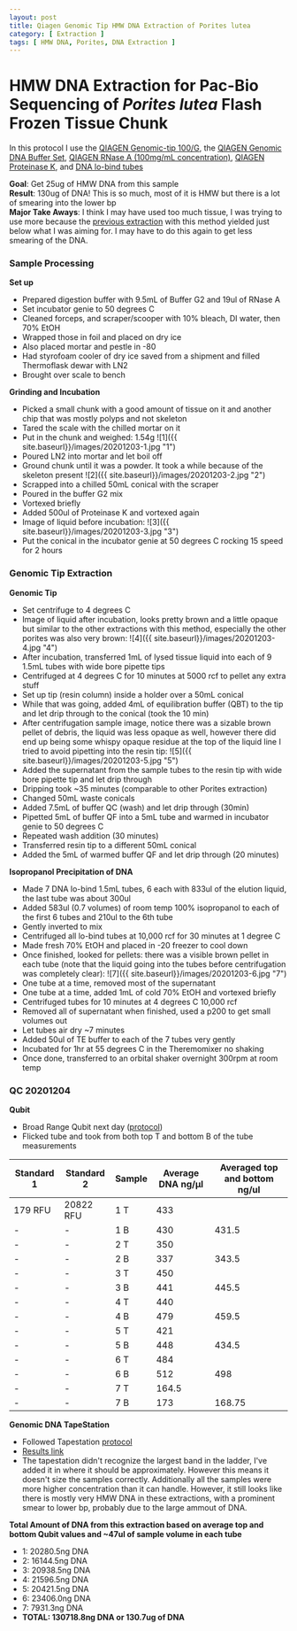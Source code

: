 ```yaml
---
layout: post
title: Qiagen Genomic Tip HMW DNA Extraction of Porites lutea
category: [ Extraction ]
tags: [ HMW DNA, Porites, DNA Extraction ]
---
```


# HMW DNA Extraction for Pac-Bio Sequencing of _Porites lutea_ Flash Frozen Tissue Chunk

In this protocol I use the [QIAGEN Genomic-tip 100/G](https://www.qiagen.com/us/products/discovery-and-translational-research/dna-rna-purification/dna-purification/genomic-dna/qiagen-genomic-tip-100g/#orderinginformation), the [QIAGEN Genomic DNA Buffer Set](https://www.qiagen.com/us/products/discovery-and-translational-research/dna-rna-purification/dna-purification/genomic-dna/blood-and-cell-culture-dna-midi-kit/#orderinginformation), [QIAGEN RNase A (100mg/mL concentration)](https://www.qiagen.com/us/products/discovery-and-translational-research/lab-essentials/enzymes/rnase-a/?clear=true#orderinginformation), [QIAGEN Proteinase K](https://www.qiagen.com/us/products/discovery-and-translational-research/lab-essentials/enzymes/qiagen-proteinase-k/?clear=true#orderinginformation), and [DNA lo-bind tubes](https://online-shop.eppendorf.us/US-en/Laboratory-Consumables-44512/Tubes-44515/DNA-LoBind-Tubes-PF-56252.html)

**Goal**: Get 25ug of HMW DNA from this sample         
**Result**: 130ug of DNA! This is so much, most of it is HMW but there is a lot of smearing into the lower bp  
**Major Take Aways**: I think I may have used too much tissue, I was trying to use more because the [previous extraction](https://meschedl.github.io/MESPutnam_Open_Lab_Notebook/pm-hmw/) with this method yielded just below what I was aiming for. I may have to do this again to get less smearing of the DNA.

### Sample Processing

**Set up**

- Prepared digestion buffer with 9.5mL of Buffer G2 and 19ul of RNase A
- Set incubator genie to 50 degrees C
- Cleaned forceps, and scraper/scooper with 10% bleach, DI water, then 70% EtOH
- Wrapped those in foil and placed on dry ice
- Also placed mortar and pestle in -80
- Had styrofoam cooler of dry ice saved from a shipment and filled Thermoflask dewar with LN2
- Brought over scale to bench

**Grinding and Incubation**

- Picked a small chunk with a good amount of tissue on it and another chip that was mostly polyps and not skeleton
- Tared the scale with the chilled mortar on it
- Put in the chunk and weighed: 1.54g
![1]({{ site.baseurl}}/images/20201203-1.jpg "1")
- Poured LN2 into mortar and let boil off
- Ground chunk until it was a powder. It took a while because of the skeleton present
![2]({{ site.baseurl}}/images/20201203-2.jpg "2")
- Scrapped into a chilled 50mL conical with the scraper
- Poured in the buffer G2 mix
- Vortexed briefly
- Added 500ul of Proteinase K and vortexed again
- Image of liquid before incubation:
![3]({{ site.baseurl}}/images/20201203-3.jpg "3")
- Put the conical in the incubator genie at 50 degrees C rocking 15 speed for 2 hours

### Genomic Tip Extraction

**Genomic Tip**

- Set centrifuge to 4 degrees C
- Image of liquid after incubation, looks pretty brown and a little opaque but similar to the other extractions with this method, especially the other porites was also very brown:
![4]({{ site.baseurl}}/images/20201203-4.jpg "4")
- After incubation, transferred 1mL of lysed tissue liquid into each of 9 1.5mL tubes with wide bore pipette tips
- Centrifuged at 4 degrees C for 10 minutes at 5000 rcf to pellet any extra stuff
- Set up tip (resin column) inside a holder over a 50mL conical
- While that was going, added 4mL of equilibration buffer (QBT) to the tip and let drip through to the conical (took the 10 min)
- After centrifugation sample image, notice there was a sizable brown pellet of debris, the liquid was less opaque as well, however there did end up being some whispy opaque residue at the top of the liquid line I tried to avoid pipetting into the resin tip:
![5]({{ site.baseurl}}/images/20201203-5.jpg "5")
- Added the supernatant from the sample tubes to the resin tip with  wide bore pipette tip and let drip through
- Dripping took ~35 minutes (comparable to other Porites extraction)
- Changed 50mL waste conicals
- Added 7.5mL of buffer QC (wash) and let drip through (30min)
- Pipetted 5mL of buffer QF into a 5mL tube and warmed in incubator genie to 50 degrees C
- Repeated wash addition (30 minutes)
- Transferred resin tip to a different 50mL conical
- Added the 5mL of warmed buffer QF and let drip through (20 minutes)

**Isopropanol Precipitation of DNA**

- Made 7 DNA lo-bind 1.5mL tubes, 6 each with 833ul of the elution liquid, the last tube was about 300ul
- Added 583ul (0.7 volumes) of room temp 100% isopropanol to each of the first 6 tubes and 210ul to the 6th tube
- Gently inverted to mix
- Centrifuged all lo-bind tubes at 10,000 rcf for 30 minutes at 1 degree C
- Made fresh 70% EtOH and placed in -20 freezer to cool down
- Once finished, looked for pellets: there was a visible brown pellet in each tube (note that the liquid going into the tubes before centrifugation was completely clear):
![7]({{ site.baseurl}}/images/20201203-6.jpg "7")
- One tube at a time, removed most of the supernatant
- One tube at a time, added 1mL of cold 70% EtOH and vortexed briefly
- Centrifuged tubes for 10 minutes at 4 degrees C 10,000 rcf
- Removed all of supernatant when finished, used a p200 to get small volumes out
- Let tubes air dry ~7 minutes
- Added 50ul of TE buffer to each of the 7 tubes very gently
- Incubated for 1hr at 55 degrees C in the Theremomixer no shaking
- Once done, transferred to an orbital shaker overnight 300rpm at room temp

### QC 20201204

**Qubit**

- Broad Range Qubit next day ([protocol](https://github.com/meschedl/PPP-Lab-Resources/blob/master/Protocols/Qubit-Assay-Protocol.md))
- Flicked tube and took from both top T and bottom B of the tube measurements

|Standard 1|Standard 2|Sample|Average DNA ng/µl| Averaged top and bottom ng/ul|
|---|----|----|----|---|
|179 RFU|20822 RFU|1 T|433||
|-|-|1 B|430|431.5|
|-|-|2 T|350||
|-|-|2 B|337|343.5|
|-|-|3 T|450||
|-|-|3 B|441|445.5|
|-|-|4 T|440||
|-|-|4 B|479|459.5|
|-|-|5 T|421||
|-|-|5 B|448|434.5|
|-|-|6 T|484||
|-|-|6 B|512|498|
|-|-|7 T|164.5||
|-|-|7 B|173|168.75|

**Genomic DNA TapeStation**

- Followed Tapestation [protocol](https://meschedl.github.io/MESPutnam_Open_Lab_Notebook/DNA-Tapestation/)
- [Results link](https://github.com/meschedl/MESPutnam_Open_Lab_Notebook/blob/master/tapestation_pdfs/2020-12-03%20-%2010.25.56.pdf)
- The tapestation didn't recognize the largest band in the ladder, I've added it in where it should be approximately. However this means it doesn't size the samples correctly. Additionally all the samples were more higher concentration than it can handle. However, it still looks like there is mostly very HMW DNA in these extractions, with a prominent smear to lower bp, probably due to the large ammout of DNA.

**Total Amount of DNA from this extraction based on average top and bottom Qubit values and ~47ul of sample volume in each tube**
- 1: 20280.5ng DNA
- 2: 16144.5ng DNA
- 3: 20938.5ng DNA
- 4: 21596.5ng DNA
- 5: 20421.5ng DNA
- 6: 23406.0ng DNA
- 7: 7931.3ng DNA
- **TOTAL: 130718.8ng DNA or 130.7ug of DNA**
